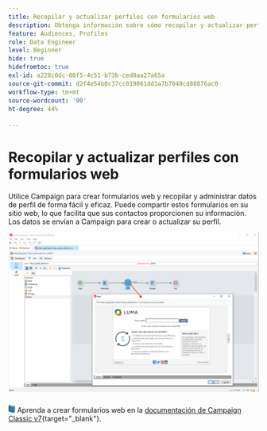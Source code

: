 ```yaml
---
title: Recopilar y actualizar perfiles con formularios web
description: Obtenga información sobre cómo recopilar y actualizar perfiles con formularios web
feature: Audiences, Profiles
role: Data Engineer
level: Beginner
hide: true
hidefromtoc: true
exl-id: a228c0dc-80f5-4c51-b73b-ced0aa27a65a
source-git-commit: d2f4e54b0c37cc019061dd3a7b7048cd80876ac0
workflow-type: tm+mt
source-wordcount: '90'
ht-degree: 44%

---
```


# Recopilar y actualizar perfiles con formularios web

Utilice Campaign para crear formularios web y recopilar y administrar datos de perfil de forma fácil y eficaz. Puede compartir estos formularios en su sitio web, lo que facilita que sus contactos proporcionen su información. Los datos se envían a Campaign para crear o actualizar su perfil.

![](assets/web-form-page.png)

![](../assets/do-not-localize/book.png) Aprenda a crear formularios web en la [documentación de Campaign Classic v7](https://experienceleague.adobe.com/docs/campaign-classic/using/designing-content/web-forms/about-web-forms.html?lang=es){target=&quot;_blank&quot;}.
